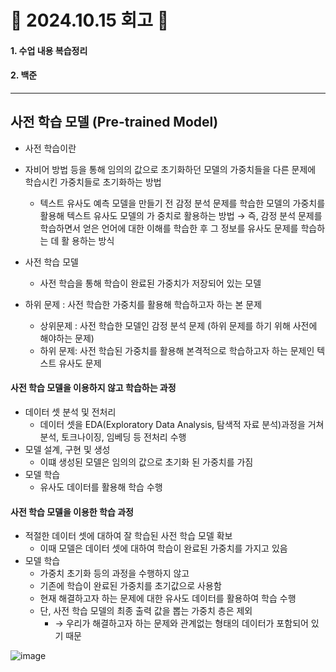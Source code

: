 # 📝 2024.10.15 회고 📝
#### 1. 수업 내용 복습정리
#### 2. 백준

---------------------------------

## 사전 학습 모델 (Pre-trained Model)
- 사전 학습이란
- 자비어 방법 등을 통해 임의의 값으로 초기화하던 모델의 가중치들을 다른 문제에 학습시킨 가중치들로 초기화하는 방법
  - 텍스트 유사도 예측 모델을 만들기 전 감정 분석 문제를 학습한 모델의 가중치를 활용해 텍스트 유사도 모델의 가 중치로 활용하는 방법 → 즉, 감정 분석 문제를 학습하면서 얻은 언어에 대한 이해를 학습한 후 그 정보를 유사도 문제를 학습하는 데 활 용하는 방식

- 사전 학습 모델
  - 사전 학습을 통해 학습이 완료된 가중치가 저장되어 있는 모델

- 하위 문제 : 사전 학습한 가중치를 활용해 학습하고자 하는 본 문제
  - 상위문제 : 사전 학습한 모델인 감정 분석 문제 (하위 문제를 하기 위해 사전에 해야하는 문제)
  - 하위 문제: 사전 학습된 가중치를 활용해 본격적으로 학습하고자 하는 문제인 텍스트 유사도 문제


#### 사전 학습 모델을 이용하지 않고 학습하는 과정
- 데이터 셋 분석 및 전처리
  - 데이터 셋을 EDA(Exploratory Data Analysis, 탐색적 자료 분석)과정을 거쳐 분석, 토크나이징, 임베딩 등 전처리 수행
- 모델 설계, 구현 및 생성
  - 이떄 생성된 모델은 임의의 값으로 초기화 된 가중치를 가짐
- 모델 학습
  - 유사도 데이터를 활용해 학습 수행
 
#### 사전 학습 모델을 이용한 학습 과정

- 적절한 데이터 셋에 대하여 잘 학습된 사전 학습 모델 확보  
  - 이때 모델은 데이터 셋에 대하여 학습이 완료된 가중치를 가지고 있음
- 모델 학습
  - 가중치 초기화 등의 과정을 수행하지 않고
  - 기존에 학습이 완료된 가중치를 초기값으로 사용함
  - 현재 해결하고자 하는 문제에 대한 유사도 데이터를 활용하여 학습 수행
  - 단, 사전 학습 모델의 최종 출력 값을 뽑는 가중치 층은 제외
    - → 우리가 해결하고자 하는 문제와 관계없는 형태의 데이터가 포함되어 있기 때문

![image](https://github.com/user-attachments/assets/afe047b5-9b96-4775-9458-1f5e665f5e9b)



































































































































```
